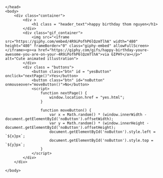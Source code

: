 <!DOCTYPE html>
<html lang="en">
    <head>
        <link rel="stylesheet" href="./style/css/styles.css">
        
    </head> 
    <body>
        <div class="container">
            <div >
                <h1 class = "header_text">happy birthday thom nguyen</h1>
            </div>
            <div class="gif_container">
                <img src="<iframe src="https://giphy.com/embed/4R9iPofhP6lQzmTlhA" width="480" height="480" frameBorder="0" class="giphy-embed" allowFullScreen></iframe><p><a href="https://giphy.com/gifs/happy-birthday-youre-awesome-you-are-on-your-4R9iPofhP6lQzmTlhA">via GIPHY</a></p>" alt="Cute animated illustration">
            </div>
            <div class = "buttons">
                <button class="btn" id = "yesButton" onclick="nextPage()">Yes</button>
                <button class="btn" id="noButton" onmouseover="moveButton()">No</button>
                <script>
                    function nextPage() {
                        window.location.href = "yes.html";
                    }
                    
                    function moveButton() {
                        var x = Math.random() * (window.innerWidth - document.getElementById('noButton').offsetWidth);
                        var y = Math.random() * (window.innerHeight - document.getElementById('noButton').offsetHeight);
                        document.getElementById('noButton').style.left = `${x}px`;
                        document.getElementById('noButton').style.top = `${y}px`;
                    }
                </script> 
            </div>
        </div>
       
    </body> 
</html>
